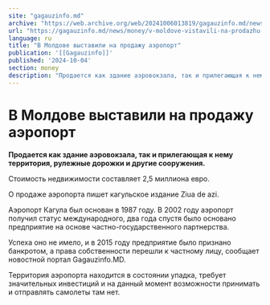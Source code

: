 ```yaml
---
site: "gagauzinfo.md"
archive: "https://web.archive.org/web/20241006013819/gagauzinfo.md/news/money/v-moldove-vistavili-na-prodazhu-aeroport"
url: "https://gagauzinfo.md/news/money/v-moldove-vistavili-na-prodazhu-aeroport"
language: ru
title: "В Молдове выставили на продажу аэропорт"
publication: '[[Gagauzinfo]]'
published: '2024-10-04'
section: money
description: "Продается как здание аэровокзала, так и прилегающая к нему территория, рулежные дорожки и другие сооружения."
---
```


# В Молдове выставили на продажу аэропорт

**Продается как здание аэровокзала, так и прилегающая к нему территория, рулежные дорожки и другие сооружения.**

Стоимость недвижимости составляет 2,5 миллиона евро.

О продаже аэропорта пишет кагульское издание Ziua de azi.

Аэропорт Кагула был основан в 1987 году. В 2002 году аэропорт получил статус международного, два года спустя было основано предприятие на основе частно-государственного партнерства.

Успеха оно не имело, и в 2015 году предприятие было признано банкротом, а права собственности перешли к частному лицу, сообщает новостной портал Gagauzinfo.MD.

Территория аэропорта находится в состоянии упадка, требует значительных инвестиций и на данный момент возможности принимать и отправлять самолеты там нет.
